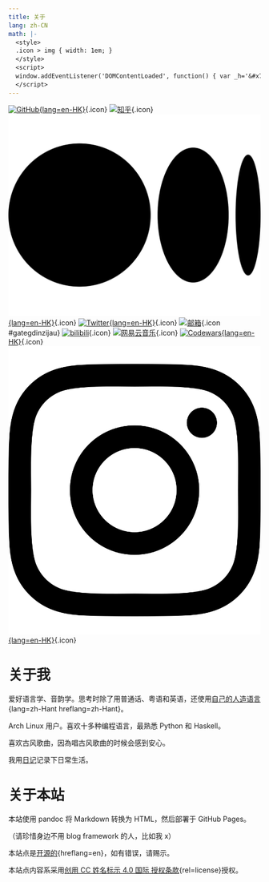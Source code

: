```yaml
---
title: 关于
lang: zh-CN
math: |-
  <style>
  .icon > img { width: 1em; }
  </style>
  <script>
  window.addEventListener('DOMContentLoaded', function() { var _h='&#x73;&#x68;&#x6E;&#x2E;&#x68;&#x6B;';var _a='&#x40;&#x6D;&#x61;&#x69;&#x6C;&#x2E;';var _n='&#x61;&#x79;&#x61;&#x6b;&#x61;';var _e=_n+_a+_h;_a=document.createElement('span');_a.innerHTML=_e;document.getElementById('gategdinzijau').href='m'+'a'+'ilto'+':'+_a.innerText; /* Console log */ console.log('Welcome!'); });
  </script>
---
```


[![GitHub](github.svg){lang=en-HK}](https://github.com/ayaka14732){.icon} [![知乎](zhihu.svg)](https://www.zhihu.com/people/.ayaka){.icon} [![Medium](medium.svg){lang=en-HK}](https://medium.com/@ayaka_45434){.icon} [![Twitter](twitter.svg){lang=en-HK}](https://twitter.com/ayaka14732){.icon} [![邮箱](mail.svg)](https://example.org/){.icon #gategdinzijau} [![bilibili](bilibili-tv.svg)](https://space.bilibili.com/6769569){.icon} [![网易云音乐](music.svg)](https://music.163.com/#/user/home?id=338500484){.icon} [![Codewars](codewars.svg){lang=en-HK}](https://www.codewars.com/users/ayaka14732){.icon} [![Instagram](instagram.svg){lang=en-HK}](https://www.instagram.com/_ayaka4276/){.icon}

# 关于我

爱好语言学、音韵学。思考时除了用普通话、粤语和英语，还使用[自己的人造语言](../v8/){lang=zh-Hant hreflang=zh-Hant}。

Arch Linux 用户。喜欢十多种编程语言，最熟悉 Python 和 Haskell。

喜欢古风歌曲，因為唱古风歌曲的时候会感到安心。

我用[日记](https://zitkiryok.ayaka14732.workers.dev/)记录下日常生活。

# 关于本站

本站使用 pandoc 将 Markdown 转换为 HTML，然后部署于 GitHub Pages。

（请珍惜身边不用 blog framework 的人，比如我 x）

本站点是[开源的](https://github.com/ayaka14732/ayaka-site){hreflang=en}，如有错误，请赐示。

本站点内容系采用[创用 CC 姓名标示 4.0 国际 授权条款](http://creativecommons.org/licenses/by/4.0/){rel=license}授权。
